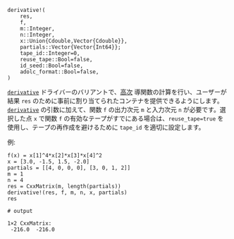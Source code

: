 ```
derivative!(
    res,
    f,
    m::Integer,
    n::Integer,
    x::Union{Cdouble,Vector{Cdouble}},
    partials::Vector{Vector{Int64}};
    tape_id::Integer=0,
    reuse_tape::Bool=false,
    id_seed::Bool=false,
    adolc_format::Bool=false,
)
```

[`derivative`](@ref) ドライバーのバリアントで、[高次](@ref "Higher-Order") 導関数の計算を行い、ユーザーが結果 `res` のために事前に割り当てられたコンテナを提供できるようにします。[`derivative`](@ref) の引数に加えて、関数 `f` の出力次元 `m` と入力次元 `n` が必要です。選択した点 `x` で関数 `f` の有効なテープがすでにある場合は、`reuse_tape=true` を使用し、テープの再作成を避けるために `tape_id` を適切に設定します。

例:

```jldoctest
f(x) = x[1]^4*x[2]*x[3]*x[4]^2
x = [3.0, -1.5, 1.5, -2.0]
partials = [[4, 0, 0, 0], [3, 0, 1, 2]]
m = 1
n = 4
res = CxxMatrix(m, length(partials))
derivative!(res, f, m, n, x, partials)
res

# output

1×2 CxxMatrix:
 -216.0  -216.0
```
